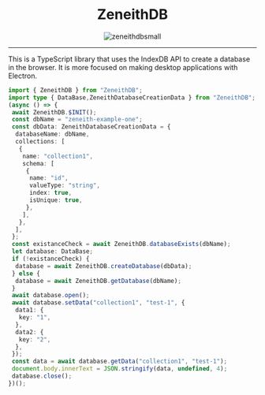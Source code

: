 <h1 align="center">
   ZeneithDB
</h1>

<p align="center">
<img src="https://i.ibb.co/cXHYWS3/zeneithdbsmall.png" alt="zeneithdbsmall" border="0">
</p>

---

This is a TypeScript library that uses the IndexDB API to create a database in the browser. It is more focused on making desktop applications with Electron. 


```ts
import { ZeneithDB } from "ZeneithDB";
import type { DataBase,ZeneithDatabaseCreationData } from "ZeneithDB";
(async () => {
 await ZeneithDB.$INIT();
 const dbName = "zeneith-example-one";
 const dbData: ZeneithDatabaseCreationData = {
  databaseName: dbName,
  collections: [
   {
    name: "collection1",
    schema: [
     {
      name: "id",
      valueType: "string",
      index: true,
      isUnique: true,
     },
    ],
   },
  ],
 };
 const existanceCheck = await ZeneithDB.databaseExists(dbName);
 let database: DataBase;
 if (!existanceCheck) {
  database = await ZeneithDB.createDatabase(dbData);
 } else {
  database = await ZeneithDB.getDatabase(dbName);
 }
 await database.open();
 await database.setData("collection1", "test-1", {
  data1: {
   key: "1",
  },
  data2: {
   key: "2",
  },
 });
 const data = await database.getData("collection1", "test-1");
 document.body.innerText = JSON.stringify(data, undefined, 4);
 database.close();
})();
```




